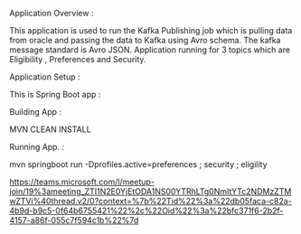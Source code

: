 Application Overview :

This application is used to run the Kafka Publishing job which is pulling data from oracle and passing the data to Kafka using Avro schema. The kafka message standard is Avro JSON.
Application running for 3 topics which are Eligibility , Preferences and Security.

Application Setup :

This is Spring Boot app :

Building App :

MVN CLEAN INSTALL

Running App. :

mvn springboot run -Dprofiles.active=preferences ; security ; eligility

https://teams.microsoft.com/l/meetup-join/19%3ameeting_ZTI1N2E0YjEtODA1NS00YTRhLTg0NmItYTc2NDMzZTMwZTVi%40thread.v2/0?context=%7b%22Tid%22%3a%22db05faca-c82a-4b9d-b9c5-0f64b6755421%22%2c%22Oid%22%3a%22bfc371f6-2b2f-4157-a86f-055c7f594c1b%22%7d
